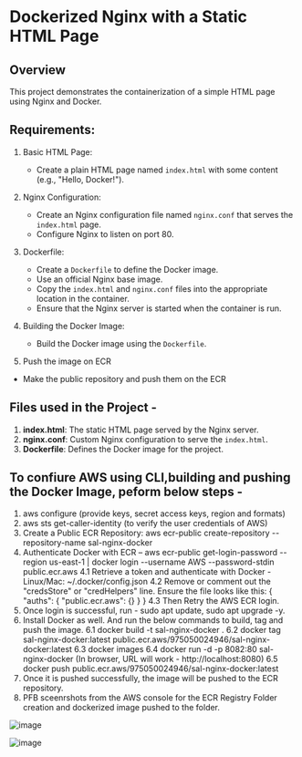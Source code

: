 # Dockerized Nginx with a Static HTML Page

## Overview
This project demonstrates the containerization of a simple HTML page using Nginx and Docker.

## Requirements:

1. Basic HTML Page:
   - Create a plain HTML page named `index.html` with some content (e.g., "Hello, Docker!").

2. Nginx Configuration:
   - Create an Nginx configuration file named `nginx.conf` that serves the `index.html` page.
   - Configure Nginx to listen on port 80.

3. Dockerfile:
   - Create a `Dockerfile` to define the Docker image.
   - Use an official Nginx base image.
   - Copy the `index.html` and `nginx.conf` files into the appropriate location in the container.
   - Ensure that the Nginx server is started when the container is run.

4. Building the Docker Image:
   - Build the Docker image using the `Dockerfile`.

5. Push the image on ECR
  - Make the public repository and push them on the ECR

## Files used in the Project - 
1. **index.html**: The static HTML page served by the Nginx server.
2. **nginx.conf**: Custom Nginx configuration to serve the `index.html`.
3. **Dockerfile**: Defines the Docker image for the project.

## To confiure AWS using CLI,building and pushing the Docker Image, peform below steps - 
1. aws configure (provide keys, secret access keys, region and formats)
2. aws sts get-caller-identity (to verify the user credentials of AWS)
3.	Create a Public ECR Repository:
aws ecr-public create-repository --repository-name sal-nginx-docker
4.	Authenticate Docker with ECR – 
aws ecr-public get-login-password --region us-east-1 | docker login --username AWS --password-stdin public.ecr.aws 
    4.1	Retrieve a token and authenticate with Docker - Linux/Mac: ~/.docker/config.json
    4.2	Remove or comment out the "credsStore" or "credHelpers" line. Ensure the file looks like this:
    {
        "auths": {
            "public.ecr.aws": {}
        }
    }
    4.3	Then Retry the AWS ECR login.
5.	Once login is successful, run - sudo apt update, sudo apt upgrade -y.
6.	Install Docker as well. And run the below commands to build, tag and push the image.
    6.1	 docker build -t sal-nginx-docker .
    6.2	 docker tag sal-nginx-docker:latest public.ecr.aws/975050024946/sal-nginx-docker:latest 
    6.3	docker images
    6.4	docker run -d -p 8082:80 sal-nginx-docker (In browser, URL will work - http://localhost:8080)
    6.5	docker push public.ecr.aws/975050024946/sal-nginx-docker:latest	
8.	Once it is pushed successfully, the image will be pushed to the ECR repository.
9.	PFB sceenrshots from the AWS console for the ECR Registry Folder creation and dockerized image pushed to the folder.

   ![image](https://github.com/user-attachments/assets/2cc84cbf-b462-4f46-b5f7-3c8eb6ea8124)

   ![image](https://github.com/user-attachments/assets/6dc8273e-c1a9-4f18-b7ba-669ab33a064f)



